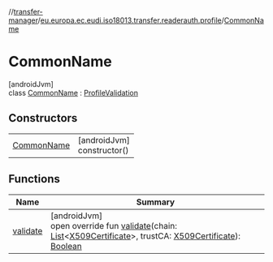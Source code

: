 //[transfer-manager](../../../index.md)/[eu.europa.ec.eudi.iso18013.transfer.readerauth.profile](../index.md)/[CommonName](index.md)

# CommonName

[androidJvm]\
class [CommonName](index.md) : [ProfileValidation](../-profile-validation/index.md)

## Constructors

| | |
|---|---|
| [CommonName](-common-name.md) | [androidJvm]<br>constructor() |

## Functions

| Name | Summary |
|---|---|
| [validate](validate.md) | [androidJvm]<br>open override fun [validate](validate.md)(chain: [List](https://kotlinlang.org/api/latest/jvm/stdlib/kotlin-stdlib/kotlin.collections/-list/index.html)&lt;[X509Certificate](https://developer.android.com/reference/kotlin/java/security/cert/X509Certificate.html)&gt;, trustCA: [X509Certificate](https://developer.android.com/reference/kotlin/java/security/cert/X509Certificate.html)): [Boolean](https://kotlinlang.org/api/latest/jvm/stdlib/kotlin-stdlib/kotlin/-boolean/index.html) |
